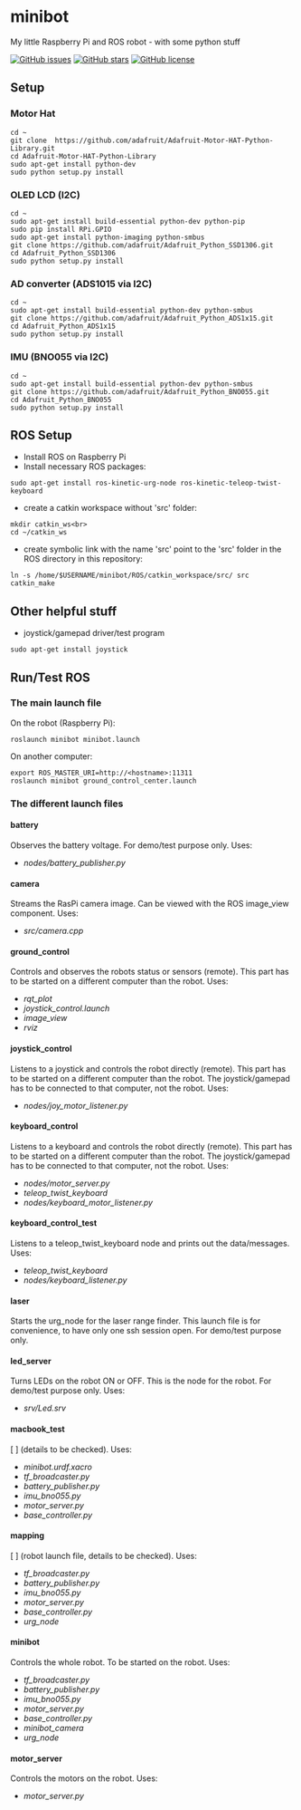 # minibot
My little Raspberry Pi and ROS robot - with some python stuff

[![GitHub issues](https://img.shields.io/github/issues/markusk/minibot)](https://github.com/markusk/minibot/issues)
[![GitHub stars](https://img.shields.io/github/stars/markusk/minibot)](https://github.com/markusk/minibot/stargazers)
[![GitHub license](https://img.shields.io/github/license/markusk/minibot)](https://github.com/markusk/minibot/blob/master/LICENSE)

## Setup
### Motor Hat
```
cd ~
git clone  https://github.com/adafruit/Adafruit-Motor-HAT-Python-Library.git
cd Adafruit-Motor-HAT-Python-Library
sudo apt-get install python-dev
sudo python setup.py install
```

### OLED LCD (I2C)
```
cd ~
sudo apt-get install build-essential python-dev python-pip
sudo pip install RPi.GPIO
sudo apt-get install python-imaging python-smbus
git clone https://github.com/adafruit/Adafruit_Python_SSD1306.git
cd Adafruit_Python_SSD1306
sudo python setup.py install
```


### AD converter (ADS1015 via I2C)
```
cd ~
sudo apt-get install build-essential python-dev python-smbus
git clone https://github.com/adafruit/Adafruit_Python_ADS1x15.git
cd Adafruit_Python_ADS1x15
sudo python setup.py install
```


### IMU (BNO055 via I2C)
```
cd ~
sudo apt-get install build-essential python-dev python-smbus
git clone https://github.com/adafruit/Adafruit_Python_BNO055.git
cd Adafruit_Python_BNO055
sudo python setup.py install
```


## ROS Setup
- Install ROS on Raspberry Pi
- Install necessary ROS packages:

```
sudo apt-get install ros-kinetic-urg-node ros-kinetic-teleop-twist-keyboard
```
- create a catkin workspace without 'src' folder:
```
mkdir catkin_ws<br>
cd ~/catkin_ws
```
- create symbolic link with the name 'src' point to the 'src' folder in the ROS directory in this repository:
```
ln -s /home/$USERNAME/minibot/ROS/catkin_workspace/src/ src
catkin_make
```


## Other helpful stuff
- joystick/gamepad driver/test program
```
sudo apt-get install joystick
```


## Run/Test ROS
### The main launch file
On the robot (Raspberry Pi):
```
roslaunch minibot minibot.launch
```
On another computer:
```
export ROS_MASTER_URI=http://<hostname>:11311
roslaunch minibot ground_control_center.launch
```


### The different launch files
#### battery
Observes the battery voltage. For demo/test purpose only. Uses:
- _nodes/battery_publisher.py_

#### camera
Streams the RasPi camera image. Can be viewed with the ROS image_view component. Uses:
- _src/camera.cpp_

#### ground_control
Controls and observes the robots status or sensors (remote). This part has to be started on a different computer than the robot. Uses:
- _rqt_plot_
- _joystick_control.launch_
- _image_view_
- _rviz_

#### joystick_control
Listens to a joystick and controls the robot directly (remote). This part has to be started on a different computer than the robot. The joystick/gamepad has to be connected to that computer, not the robot. Uses:
- _nodes/joy_motor_listener.py_

#### keyboard_control
Listens to a keyboard and controls the robot directly (remote). This part has to be started on a different computer than the robot. The joystick/gamepad has to be connected to that computer, not the robot. Uses:
- _nodes/motor_server.py_
- _teleop_twist_keyboard_
- _nodes/keyboard_motor_listener.py_

#### keyboard_control_test
Listens to a teleop_twist_keyboard node and prints out the data/messages. Uses:
- _teleop_twist_keyboard_
- _nodes/keyboard_listener.py_

#### laser
Starts the urg_node for the laser range finder. This launch file is for convenience, to have only one ssh session open. For demo/test purpose only.

#### led_server
Turns LEDs on the robot ON or OFF. This is the node for the robot. For demo/test purpose only. Uses:
- _srv/Led.srv_

#### macbook_test
[ ] (details to be checked). Uses:
- _minibot.urdf.xacro_
- _tf_broadcaster.py_
- _battery_publisher.py_
- _imu_bno055.py_
- _motor_server.py_
- _base_controller.py_

#### mapping
[ ] (robot launch file, details to be checked). Uses:
- _tf_broadcaster.py_
- _battery_publisher.py_
- _imu_bno055.py_
- _motor_server.py_
- _base_controller.py_
- _urg_node_

#### minibot
Controls the whole robot. To be started on the robot. Uses:
- _tf_broadcaster.py_
- _battery_publisher.py_
- _imu_bno055.py_
- _motor_server.py_
- _base_controller.py_
- _minibot_camera_
- _urg_node_

#### motor_server
Controls the motors on the robot. Uses:
- _motor_server.py_

